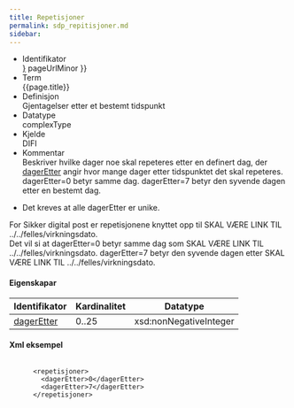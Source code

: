 ```yaml
--- 
title: Repetisjoner  
permalink: sdp_repitisjoner.md
sidebar:
---
```


  - Identifikator  
    <span style="{ pageUrlMinor ;">[}]({{)</span> pageUrlMinor }}
  - Term  
    {{page.title}}
  - Definisjon  
    Gjentagelser etter et bestemt tidspunkt
  - Datatype  
    complexType
  - Kjelde  
    DIFI
  - Kommentar  
    Beskriver hvilke dager noe skal repeteres etter en definert dag, der
    [dagerEtter](../../felles/dagerEtter.md) angir hvor mange dager etter
    tidspunktet det skal repeteres.  
    dagerEtter=0 betyr samme dag. dagerEtter=7 betyr den syvende dagen
    etter en bestemt dag.

<!-- end list -->

  - Det kreves at alle dagerEtter er unike.

For Sikker digital post er repetisjonene knyttet opp til
SKAL VÆRE LINK TIL ../../felles/virkningsdato.  
Det vil si at dagerEtter=0 betyr samme dag som
SKAL VÆRE LINK TIL ../../felles/virkningsdato. dagerEtter=7 betyr den syvende
dagen etter SKAL VÆRE LINK TIL ../../felles/virkningsdato.

#### Eigenskapar

| Identifikator                    | Kardinalitet | Datatype               |
| -------------------------------- | ------------ | ---------------------- |
| [dagerEtter](../../felles/dagerEtter.md) | 0..25        | xsd:nonNegativeInteger |

#### Xml eksempel

``` brush: xml; toolbar: false

      <repetisjoner>
        <dagerEtter>0</dagerEtter>
        <dagerEtter>7</dagerEtter>
      </repetisjoner>

 
```
